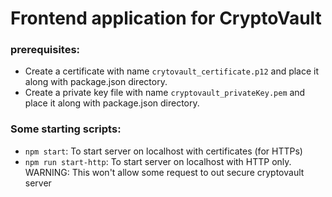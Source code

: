 # Frontend application for CryptoVault

### prerequisites:
- Create a certificate with name ```crytovault_certificate.p12``` and place it along with package.json directory.
- Create a private key file with name ```cryptovault_privateKey.pem``` and place it along with package.json directory.

### Some starting scripts:

- ```npm start```: To start server on localhost with certificates (for HTTPs)
- ```npm run start-http```: To start server on localhost with HTTP only. WARNING: This won't allow some request to out secure cryptovault server